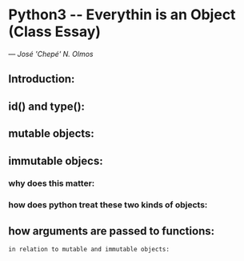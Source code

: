 <!--

Instructions:

""" Write a blog post about everything you just learned / this project is covering. Your blog post should be articulated this way (one paragraph per item):

    introduction
    id and type
    mutable objects
    immutable objects
    why does it matter and how differently does Python treat mutable and immutable objects
    how arguments are passed to functions and what does that imply for mutable and immutable objects

If you worked on advanced tasks, please also include what you did learn in those tasks in the blog post.

Your posts should have many code/output examples to illustrate what you are explaining, and at least one picture, at the top. Publish your blog post on Medium or LinkedIn, and share it at least on LinkedIn."""

-->
# Python3 -- Everythin is an Object (Class Essay)
&mdash; _Jos&eacute; 'Chep&eacute;' N. Olmos_

## Introduction:
<!--
-->
## id() and type():
<!--
-->
## mutable objects:
<!--
-->
## immutable objecs:
<!--
-->
###	why does this matter:
<!--
-->
###	how does python treat these two kinds of objects:
<!--
-->
## how arguments are passed to functions:
<!--
-->
	in relation to mutable and immutable objects:

<!--
include code and output examples
include at least one picture
-->

